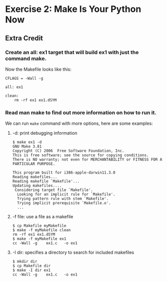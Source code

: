 # Exercise 2: Make Is Your Python Now
## Extra Credit
### Create an all: ex1 target that will build ex1 with just the command make.
Now the Makefile looks like this:
```
CFLAGS = -Wall -g

all: ex1

clean:
	rm -rf ex1 ex1.dSYM
```
### Read man make to find out more information on how to run it.
We can run `make` command with more options, here are some examples:

1. -d: print debugging information

    ```
    $ make ex1 -d
    GNU Make 3.81
    Copyright (C) 2006  Free Software Foundation, Inc.
    This is free software; see the source for copying conditions.
    There is NO warranty; not even for MERCHANTABILITY or FITNESS FOR A
    PARTICULAR PURPOSE.

    This program built for i386-apple-darwin11.3.0
    Reading makefiles...
    Reading makefile `Makefile'...
    Updating makefiles....
     Considering target file `Makefile'.
      Looking for an implicit rule for `Makefile'.
      Trying pattern rule with stem `Makefile'.
      Trying implicit prerequisite `Makefile.o'.
      ...
    ```
2. -f file: use a file as a makefile

    ```
    $ cp Makefile myMakefile
    $ make -f myMakefile clean
    rm -rf ex1 ex1.dSYM
    $ make -f myMakefile ex1
    cc -Wall -g    ex1.c   -o ex1
    ```
3. -I dir: specifies a directory to search for  included  makefiles

    ```
    $ mkdir dir
    $ cp Makefile dir
    $ make -I dir ex1
    cc -Wall -g    ex1.c   -o ex1
    ```
